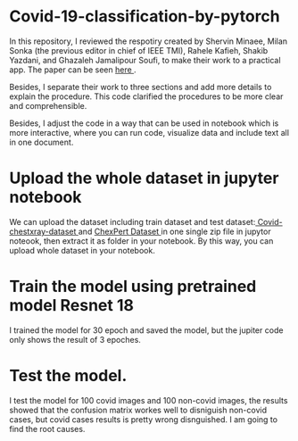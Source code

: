 # Covid-19-classification-by-pytorch

In this repository, I reviewed the respotiry created by Shervin Minaee, Milan Sonka (the previous editor in chief of IEEE TMI), Rahele Kafieh, Shakib Yazdani, and Ghazaleh Jamalipour Soufi,  to make their work to a practical app. The paper can be seen <a href= "https://arxiv.org/pdf/2004.09363.pdf"> here </a>.

Besides, I separate their work to three sections and add more details to explain the procedure. This code clarified the procedures to be more clear and comprehensible.


Besides, I adjust the code in a way that can be used in notebook which is more interactive, where you can run code, visualize data and include text all in one document.

# Upload the whole dataset in jupyter notebook

We can upload the dataset including train dataset and test dataset:<a href= "https://github.com/ieee8023/covid-chestxray-dataset"> Covid-chestxray-dataset </a> and <a href= "https://stanfordmlgroup.github.io/competitions/chexpert"> ChexPert Dataset </a>  in one single zip file in jupytor noteook, then extract it as folder in your notebook. By this way, you can upload whole dataset in your notebook. 


# Train the model using pretrained model Resnet 18

I trained the model for 30 epoch and saved the model, but the jupiter code only shows the result of 3 epoches. 

# Test the model.
I test the model for 100 covid images and 100 non-covid images, the results showed that the confusion matrix workes well to disniguish non-covid cases, but covid cases results is pretty wrong disnguished. I am going to find the root causes.
